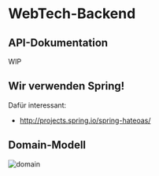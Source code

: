 # WebTech-Backend

## API-Dokumentation

WIP

## Wir verwenden Spring!

Dafür interessant:

* http://projects.spring.io/spring-hateoas/

## Domain-Modell

![domain](https://docs.google.com/drawings/d/1lu95IIlvC_vYBZsw5VztX_c7M5aR_ThyMZtHFN8EAsI/pub?w=828&amp;h=589)
